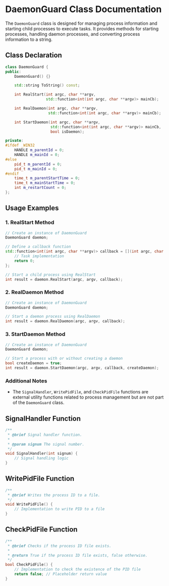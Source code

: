 # DaemonGuard Class Documentation

The `DaemonGuard` class is designed for managing process information and starting child processes to execute tasks. It provides methods for starting processes, handling daemon processes, and converting process information to a string.

## Class Declaration

```cpp
class DaemonGuard {
public:
    DaemonGuard() {}

    std::string ToString() const;

    int RealStart(int argc, char **argv,
                  std::function<int(int argc, char **argv)> mainCb);

    int RealDaemon(int argc, char **argv,
                   std::function<int(int argc, char **argv)> mainCb);

    int StartDaemon(int argc, char **argv,
                    std::function<int(int argc, char **argv)> mainCb,
                    bool isDaemon);

private:
#ifdef _WIN32
    HANDLE m_parentId = 0;
    HANDLE m_mainId = 0;
#else
    pid_t m_parentId = 0;
    pid_t m_mainId = 0;
#endif
    time_t m_parentStartTime = 0;
    time_t m_mainStartTime = 0;
    int m_restartCount = 0;
};
```

## Usage Examples

### 1. RealStart Method

```cpp
// Create an instance of DaemonGuard
DaemonGuard daemon;

// Define a callback function
std::function<int(int argc, char **argv)> callback = [](int argc, char **argv) {
    // Task implementation
    return 0;
};

// Start a child process using RealStart
int result = daemon.RealStart(argc, argv, callback);
```

### 2. RealDaemon Method

```cpp
// Create an instance of DaemonGuard
DaemonGuard daemon;

// Start a daemon process using RealDaemon
int result = daemon.RealDaemon(argc, argv, callback);
```

### 3. StartDaemon Method

```cpp
// Create an instance of DaemonGuard
DaemonGuard daemon;

// Start a process with or without creating a daemon
bool createDaemon = true;
int result = daemon.StartDaemon(argc, argv, callback, createDaemon);
```

### Additional Notes

- The `SignalHandler`, `WritePidFile`, and `CheckPidFile` functions are external utility functions related to process management but are not part of the `DaemonGuard` class.

## SignalHandler Function

```cpp
/**
 * @brief Signal handler function.
 *
 * @param signum The signal number.
 */
void SignalHandler(int signum) {
    // Signal handling logic
}
```

## WritePidFile Function

```cpp
/**
 * @brief Writes the process ID to a file.
 */
void WritePidFile() {
    // Implementation to write PID to a file
}
```

## CheckPidFile Function

```cpp
/**
 * @brief Checks if the process ID file exists.
 *
 * @return True if the process ID file exists, false otherwise.
 */
bool CheckPidFile() {
    // Implementation to check the existence of the PID file
    return false; // Placeholder return value
}
```

